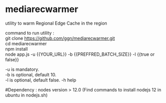 # mediarecwarmer
utility to warm Regional Edge Cache in the region


command to run utility :  
git clone https://github.com/ggn/mediarecwarmer.git   
cd mediarecwarmer  
npm install  
node app.js -u {{YOUR_URL}} -b {{PREFFRED_BATCH_SIZE}} -l {{true or false}}  

-u is mandatory.   
-b is optional, default 10.   
-l is optional, default false. 
-h help

#Dependency : nodes version > 12.0 (Find commands to install nodejs 12 in ubuntu in nodejs.sh)
